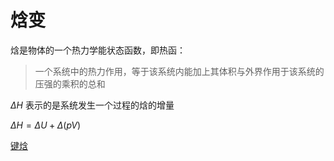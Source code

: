 # 焓变

焓是物体的一个热力学能状态函数，即热函：

> 一个系统中的热力作用，等于该系统内能加上其体积与外界作用于该系统的压强的乘积的总和
> 

$\Delta H$ 表示的是系统发生一个过程的焓的增量

$\Delta H=\Delta U +\Delta(pV)$

[键焓](%E7%84%93%E5%8F%98%204006ddf33dac4f969f1997e6fbb1f063/%E9%94%AE%E7%84%93%20030ee9e4184843c18ac0069853d9cf8e.md)